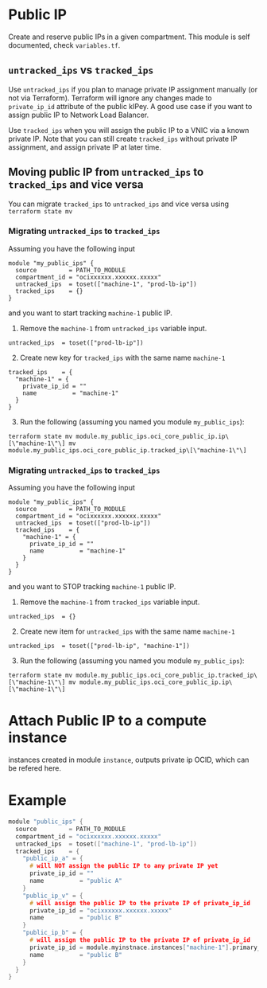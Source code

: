 # Public IP

Create and reserve public IPs in a given compartment. This module is self documented, check `variables.tf`.

## `untracked_ips` vs `tracked_ips`

Use `untracked_ips` if you plan to manage private IP assignment manually (or not via Terraform). Terraform will ignore any changes made to `private_ip_id` attribute of the public kIPey. A good use case if you want to assign public IP to Network Load Balancer.

Use `tracked_ips` when you will assign the public IP to a VNIC via a known private IP. Note that you can still create `tracked_ips` without private IP assignment, and assign private IP at later time.

## Moving public IP from `untracked_ips` to `tracked_ips` and vice versa

You can migrate `tracked_ips` to `untracked_ips` and vice versa using `terraform state mv`
### Migrating `untracked_ips` to `tracked_ips`
Assuming you have the following input
```
module "my_public_ips" {
  source         = PATH_TO_MODULE
  compartment_id = "ocixxxxxx.xxxxxx.xxxxx"
  untracked_ips  = toset(["machine-1", "prod-lb-ip"])
  tracked_ips    = {}
}
```
and you want to start tracking `machine-1` public IP.
  1. Remove the `machine-1` from `untracked_ips` variable input.
  ```
  untracked_ips  = toset(["prod-lb-ip"])
  ```
  2. Create new key for `tracked_ips` with the same name `machine-1`
  ```
  tracked_ips    = { 
    "machine-1" = {
      private_ip_id = ""
      name          = "machine-1"
    }
  }
  ```
  3. Run the following (assuming you named you module `my_public_ips`):

```
terraform state mv module.my_public_ips.oci_core_public_ip.ip\[\"machine-1\"\] mv module.my_public_ips.oci_core_public_ip.tracked_ip\[\"machine-1\"\]
```

### Migrating `untracked_ips` to `tracked_ips`
Assuming you have the following input
```
module "my_public_ips" {
  source         = PATH_TO_MODULE
  compartment_id = "ocixxxxxx.xxxxxx.xxxxx"
  untracked_ips  = toset(["prod-lb-ip"])
  tracked_ips    = { 
    "machine-1" = {
      private_ip_id = ""
      name          = "machine-1"
    }
  }
}
```
and you want to STOP tracking `machine-1` public IP.
  1. Remove the `machine-1` from `tracked_ips` variable input.
  ```
  untracked_ips  = {}
  ```
  2. Create new item for `untracked_ips` with the same name `machine-1`
  ```
  untracked_ips  = toset(["prod-lb-ip", "machine-1"])
  ```
  3. Run the following (assuming you named you module `my_public_ips`):

```
terraform state mv module.my_public_ips.oci_core_public_ip.tracked_ip\[\"machine-1\"\] mv module.my_public_ips.oci_core_public_ip.ip\[\"machine-1\"\]
```

# Attach Public IP to a compute instance
instances created in module `instance`, outputs private ip OCID, which can be refered here.

# Example
```h
module "public_ips" {
  source         = PATH_TO_MODULE
  compartment_id = "ocixxxxxx.xxxxxx.xxxxx"
  untracked_ips  = toset(["machine-1", "prod-lb-ip"])
  tracked_ips    = {
    "public_ip_a" = {
      # will NOT assign the public IP to any private IP yet
      private_ip_id = ""
      name          = "public A"
    }
    "public_ip_v" = {
      # will assign the public IP to the private IP of private_ip_id
      private_ip_id = "ocixxxxxx.xxxxxx.xxxxx"
      name          = "public B"
    }
    "public_ip_b" = {
      # will assign the public IP to the private IP of private_ip_id
      private_ip_id = module.myinstnace.instances["machine-1"].primary_vnic.primary_ip.id
      name          = "public B"
    }
  }
}
```